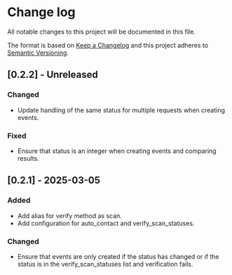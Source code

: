 # Change log

All notable changes to this project will be documented in this file.

The format is based on [Keep a Changelog](http://keepachangelog.com/)
and this project adheres to [Semantic Versioning](http://semver.org/).

## [0.2.2] - Unreleased

### Changed

- Update handling of the same status for multiple requests when creating events.

### Fixed

- Ensure that status is an integer when creating events and comparing results.

## [0.2.1] - 2025-03-05

### Added

- Add alias for verify method as scan.
- Add configuration for auto_contact and verify_scan_statuses.

### Changed

- Ensure that events are only created if the status has changed or if the status is in the verify_scan_statuses list and verification fails.
